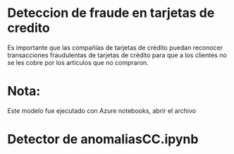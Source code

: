 # Deteccion de fraude en tarjetas de credito
Es importante que las compañías de tarjetas de crédito puedan reconocer transacciones fraudulentas de tarjetas de crédito para que a los clientes no se les cobre por los artículos que no compraron.
# Nota:
Este modelo fue ejecutado con Azure notebooks, abrir el archivo
# Detector de anomaliasCC.ipynb
 
